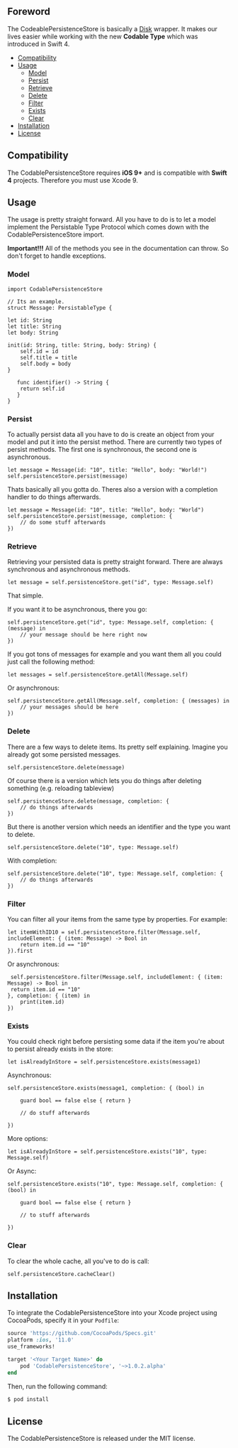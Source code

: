 
## Foreword 
The CodeablePersistenceStore is basically a [Disk](https://github.com/saoudrizwan/Disk) wrapper. It makes our lives easier while working with the new **Codable Type**  which was introduced in Swift 4.

- [Compatibility](##compatibility)
- [Usage](##usage)
	- [Model](#model)
	- [Persist](#persist)
	- [Retrieve](#retrieve)
	- [Delete](#delete)
	- [Filter](#filter)
	- [Exists](#exists)
	- [Clear](#clear)
- [Installation](#installation)
- [License](#license)

## Compatibility

The CodablePersistenceStore requires **iOS 9+** and is compatible with **Swift 4** projects. Therefore you must use Xcode 9.

## Usage

The usage is pretty straight forward. All you have to do is to let a model implement the Persistable Type Protocol which comes down with the CodablePersistenceStore import.

**Important!!!**
All of the methods you see in the documentation can throw. So don't forget to handle exceptions.

### Model

    import CodablePersistenceStore
    
	// Its an example.
	struct Message: PersistableType {
    
    let id: String
    let title: String
    let body: String
	
	init(id: String, title: String, body: String) {
		self.id = id
		self.title = title
		self.body = body
	}
    
	   func identifier() -> String {
        return self.id
	   }
	}

### Persist

To actually persist data all you have to do is create an object from your model and put it into the persist method. There are currently two types of persist methods. The first one is synchronous, the second one is asynchronous.
	
	let message = Message(id: "10", title: "Hello", body: "World!")
    self.persistenceStore.persist(message)
 
 Thats basically all you gotta do. Theres also a version with a completion handler to do things afterwards.

    let message = Message(id: "10", title: "Hello", body: "World")
    self.persistenceStore.persist(message, completion: { 
		// do some stuff afterwards
	})

### Retrieve
Retrieving your persisted data is pretty straight forward. There are always synchronous and asynchronous methods.

    let message = self.persistenceStore.get("id", type: Message.self)

That simple.

If you want it to be asynchronous, there you go:

    self.persistenceStore.get("id", type: Message.self, completion: { (message) in 
		// your message should be here right now
	})


If you got tons of messages for example and you want them all you could just call the following method:

    let messages = self.persistenceStore.getAll(Message.self)
	
Or asynchronous:

    self.persistenceStore.getAll(Message.self, completion: { (messages) in 
		// your messages should be here
	})
	
### Delete
 There are a few ways to delete items. Its pretty self explaining.
 Imagine you already got some persisted messages.

    self.persistenceStore.delete(message)
   
   Of course there is a version which lets you do things after deleting something (e.g. reloading tableview)

    self.persistenceStore.delete(message, completion: { 
		// do things afterwards
	})

But there is another version which needs an identifier and the type you want to delete.

    self.persistenceStore.delete("10", type: Message.self)
 
 With completion:

    self.persistenceStore.delete("10", type: Message.self, completion: {
		// do things afterwards
	})

### Filter
You can filter all your items from the same type by properties. For example:

    let itemWithID10 = self.persistenceStore.filter(Message.self, includeElement: { (item: Message) -> Bool in
    	return item.id == "10"
    }).first

Or asynchronous:

	 self.persistenceStore.filter(Message.self, includeElement: { (item: Message) -> Bool in
	 return item.id == "10"
	}, completion: { (item) in
		print(item.id)
	})

### Exists
You could check right before persisting some data if the item you're about to persist already exists in the store:

    let isAlreadyInStore = self.persistenceStore.exists(message1)

Asynchronous:

    self.persistenceStore.exists(message1, completion: { (bool) in 
		
		guard bool == false else { return }
		
		// do stuff afterwards
	
	})

More options:

    let isAlreadyInStore = self.persistenceStore.exists("10", type: Message.self)
   
   Or Async: 

    self.persistenceStore.exists("10", type: Message.self, completion: { (bool) in 
		
		guard bool == false else { return }
		
		// to stuff afterwards
		
	})

### Clear

To clear the whole cache, all you've to do is call:

    self.persistenceStore.cacheClear()

## Installation

To integrate the CodablePersistenceStore into your Xcode project using CocoaPods, specify it in your `Podfile`:

```ruby
source 'https://github.com/CocoaPods/Specs.git'
platform :ios, '11.0'
use_frameworks!

target '<Your Target Name>' do
    pod 'CodablePersistenceStore', '~>1.0.2.alpha'
end
```

Then, run the following command:

```bash
$ pod install
```


## License

The CodablePersistenceStore is released under the MIT license.
